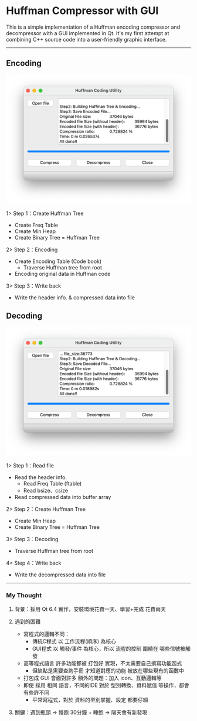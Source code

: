 # Huffman Compressor with GUI

This is a simple implementation of a Huffman encoding compressor and decompressor with a GUI implemented in Qt. It's my first attempt at combining C++ source code into a user-friendly graphic interface.

----

## Encoding

![](assert/CompressExample.png)

1>	 Step 1：Create Huffman Tree
- Create Freq Table
- Create Min Heap
- Create Binary Tree = Huffman Tree

2>	 Step 2：Encoding 
- Create Encoding Table (Code book)
	- Traverse Huffman tree from root
- Encoding original data in Huffman code

3>	 Step 3：Write back
- Write the header info. & compressed data into file


## Decoding

![](assert/decompressExample.png)

1>	 Step 1：Read file
- Read the header info. 
	- Read Freq Table (ftable)
	- Read bsize、csize
- Read compressed data into buffer array

2>	 Step 2：Create Huffman Tree
- Create Min Heap
- Create Binary Tree = Huffman Tree

3>	 Step 3：Decoding 
- Traverse Huffman tree from root

4>	 Step 4：Write back
- Write the decompressed data into file

----

### My Thought

1. 背景：採用 Qt 6.4 實作，安裝環境花費一天、學習+完成 花費兩天
2. 遇到的困難
	- 寫程式的邏輯不同：
		- 傳統C程式 以 工作流程(順序) 為核心
		- GUI程式 以 觸發/事件 為核心，所以 流程的控制 圍繞在 哪些信號被觸發
	- 高等程式語言 許多功能都被 打包好 實現，不太需要自己撰寫功能函式
		- 但缺點是需要查詢手冊 才知道對應的功能 被放在哪些現有的函數中
	- 打包成 GUI 會面對許多 額外的問題：加入 icon、互動邏輯等
	- 即使 採用 相同 語言，不同的IDE 對於 型別轉換、資料賦值 等操作，都會有些許不同
		- 平常寫程式，對於 資料的型別掌握、設定 都要仔細

3. 關鍵：遇到瓶頸 -> 慢跑 30分鐘 + 睡飽 -> 隔天會有新發現


